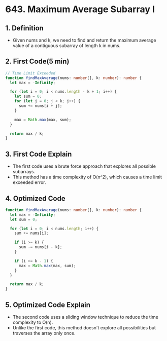 # 643. Maximum Average Subarray I

## 1. Definition

- Given nums and k, we need to find and return the maximum average value of a contiguous subarray of length k in nums.

## 2. First Code(5 min)

```ts
// Time Limit Exceeded
function findMaxAverage(nums: number[], k: number): number {
  let max = -Infinity;

  for (let i = 0; i < nums.length - k + 1; i++) {
    let sum = 0;
    for (let j = 0; j < k; j++) {
      sum += nums[i + j];
    }

    max = Math.max(max, sum);
  }

  return max / k;
}
```

## 3. First Code Explain

- The first code uses a brute force approach that explores all possible subarrays.
- This method has a time complexity of O(n^2), which causes a time limit exceeded error.

## 4. Optimized Code

```ts
function findMaxAverage(nums: number[], k: number): number {
  let max = -Infinity;
  let sum = 0;

  for (let i = 0; i < nums.length; i++) {
    sum += nums[i];

    if (i >= k) {
      sum -= nums[i - k];
    }

    if (i >= k - 1) {
      max = Math.max(max, sum);
    }
  }

  return max / k;
}
```

## 5. Optimized Code Explain

- The second code uses a sliding window technique to reduce the time complexity to O(n).
- Unlike the first code, this method doesn't explore all possibilities but traverses the array only once.
